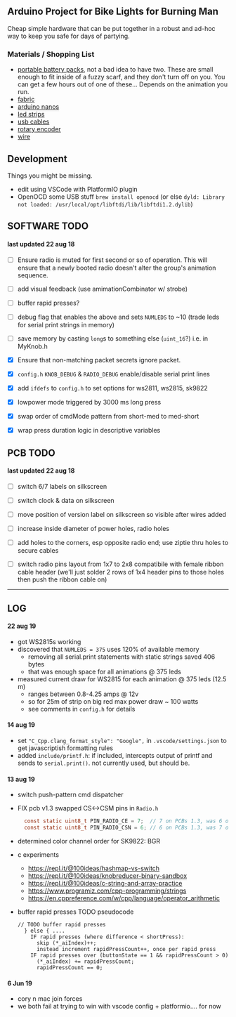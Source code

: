 ## Arduino Project for Bike Lights for Burning Man

Cheap simple hardware that can be put together in a robust and ad-hoc way to
keep you safe for days of partying.

### Materials / Shopping List
- [portable battery packs](https://smile.amazon.com/Smallest-Jackery-3350mAh-Portable-Charger/dp/B00L9F95RO/ref=sr_1_8?keywords=jackery+battery+pack&qid=1559954560&s=gateway&sr=8-8), not a bad idea to have two. These are small enough to fit inside of a fuzzy scarf, and they don't turn off on you. You can get a few hours out of one of these... Depends on the animation you run.
- [fabric](https://www.joann.com/luxury-faux-husky-fur-fabric--white/14387674.html)
- [arduino nanos](https://smile.amazon.com/gp/product/B07HF5RMHV/ref=crt_ewc_title_dp_2?ie=UTF8&psc=1&smid=A278BT9THV444Y)
- [led strips](https://www.aliexpress.com/item/5m-5V-WS2812B-WS2812-Led-Strip-light-Individually-Addressable-Smart-RGB-Led-pixel-strips-Black-White/32995915537.html?spm=a2g0o.cart.0.0.69a03c00Io4CfT)
- [usb cables](https://www.amazon.com/HTTX-Straight-Soldering-Connector-Replacement/dp/B07D1HDJM8/ref=sr_1_10?keywords=usb-a+connector+male&qid=1559956539&s=gateway&sr=8-10)
- [rotary encoder](https://smile.amazon.com/DIYhz-Rotary-Encoder-Digital-Potentiometer/dp/B07D3D64X7/ref=sr_1_10?keywords=rotary+encoder&qid=1559955080&s=industrial&sr=1-10)
- [wire](https://www.amazon.com/StrivedayTM-Flexible-Silicone-electronic-electrics/dp/B01KQ2JNLI/ref=sr_1_8?keywords=soldering+wire&qid=1559956794&s=gateway&sr=8-8)

## Development
Things you might be missing.
- edit using VSCode with PlatformIO plugin
- OpenOCD some USB stuff `brew install openocd` (or else `dyld: Library not loaded: /usr/local/opt/libftdi/lib/libftdi1.2.dylib`)





## SOFTWARE TODO

#### last updated 22 aug 18
  - [ ] Ensure radio is muted for first second or so of operation. This will ensure that a newly booted radio doesn't alter the group's animation sequence.
  - [ ] add visual feedback (use amimationCombinator w/ strobe)
  - [ ] buffer rapid presses?
  - [ ] debug flag that enables the above and sets `NUMLEDS` to ~10 (trade leds  for serial print strings in memory)
  - [ ] save memory by casting `long`s to something else (`uint_16`?) i.e. in MyKnob.h
  - [x] Ensure that non-matching packet secrets ignore packet.
  - [x] `config.h` `KNOB_DEBUG` & `RADIO_DEBUG` enable/disable serial print lines
  - [x] add `ifdefs` to `config.h` to set options for ws2811, ws2815, sk9822
  - [x] lowpower mode triggered by 3000 ms long press
  - [x] swap order of cmdMode pattern from short-med to med-short
  - [x] wrap press duration logic in descriptive variables



## PCB TODO

#### last updated 22 aug 18
  - [ ] switch 6/7 labels on silkscreen
  - [ ] switch clock & data on silkscreen
  - [ ] move position of version label on silkscreen so visible after wires added
  - [ ] increase inside diameter of power holes, radio holes
  - [ ] add holes to the corners, esp opposite radio end; use ziptie thru holes to secure cables
  - [ ] switch radio pins layout from 1x7 to 2x8 compatibile with female ribbon cable header (we'll just solder 2 rows of 1x4 header pins to those holes then push the ribbon cable on)

  
---

## LOG

#### 22 aug 19
- got WS2815s working
- discovered that `NUMLEDS = 375` uses 120% of available memory
  - removing all serial.print statements with static strings saved 406 bytes
  - that was enough space for all animations @ 375 leds
- measured current draw for WS2815 for each animation @ 375 leds (12.5 m)
  - ranges between 0.8-4.25 amps @ 12v
  - so for 25m of strip on big red max power draw ~ 100 watts
  - see comments in `config.h` for details

#### 14 aug 19
- set `"C_Cpp.clang_format_style": "Google",` in `.vscode/settings.json` to get javascriptish formatting rules
- added `include/printf.h`: if included, intercepts output of printf and sends to `serial.print()`. not currently used, but should be.

#### 13 aug 19
- switch push-pattern cmd dispatcher
- FIX pcb v1.3 swapped CS<->CSM pins in `Radio.h`
  ```c
    const static uint8_t PIN_RADIO_CE = 7;  // 7 on PCBs 1.3, was 6 on 1.1
    const static uint8_t PIN_RADIO_CSN = 6; // 6 on PCBs 1.3, was 7 on 1.1
  ```
- determined color channel order for SK9822: BGR

- c experiments
  - https://repl.it/@100ideas/hashmap-vs-switch
  - https://repl.it/@100ideas/knobreducer-binary-sandbox
  - https://repl.it/@100ideas/c-string-and-array-practice
  - https://www.programiz.com/cpp-programming/strings
  - https://en.cppreference.com/w/cpp/language/operator_arithmetic

- buffer rapid presses TODO pseudocode
  ```
  // TODO buffer rapid presses
    } else { ....
      IF rapid presses (where difference < shortPress):
        skip (*_aiIndex)++;
        instead increment rapidPressCount++, once per rapid press
      IF rapid presses over (buttonState == 1 && rapidPressCount > 0)
        (*_aiIndex) += rapidPressCount;
        rapidPressCount == 0;
  ```

#### 6 Jun 19
- cory n mac join forces
- we both fail at trying to win with vscode config + platformio.... for now